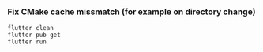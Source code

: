### Fix CMake cache missmatch (for example on directory change)

`flutter clean`  
`flutter pub get`  
`flutter run`  
